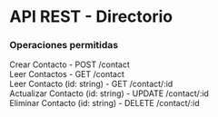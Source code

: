 # API REST - Directorio

### Operaciones permitidas  
Crear Contacto - POST /contact  
Leer Contactos - GET /contact  
Leer Contacto (id: string) - GET /contact/:id  
Actualizar Contacto (id: string) - UPDATE /contact/:id  
Eliminar Contacto (id: string) - DELETE /contact/:id  
